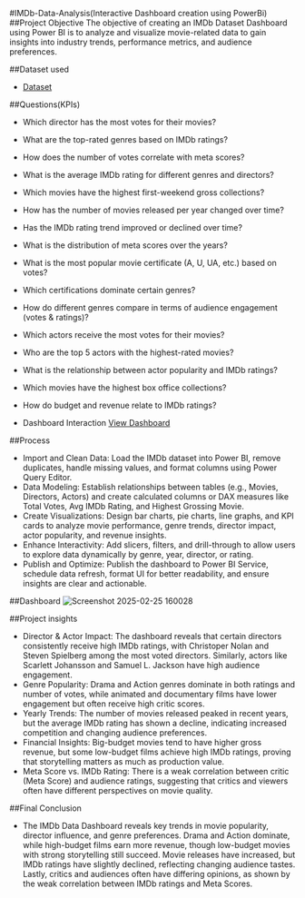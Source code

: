 #IMDb-Data-Analysis(Interactive Dashboard creation using PowerBi)
##Project Objective
The objective of creating an IMDb Dataset Dashboard using Power BI is to analyze and visualize movie-related data to gain insights into industry trends, performance metrics, and audience preferences.

##Dataset used
- <a href="https://github.com/sai2244/Data-Analysis-Dashboard/blob/main/imdb_top_1000.csv">Dataset</a>

##Questions(KPIs)
- Which director has the most votes for their movies?
- What are the top-rated genres based on IMDb ratings?
- How does the number of votes correlate with meta scores?
- What is the average IMDb rating for different genres and directors?
- Which movies have the highest first-weekend gross collections?
- How has the number of movies released per year changed over time?
- Has the IMDb rating trend improved or declined over time?
- What is the distribution of meta scores over the years?
- What is the most popular movie certificate (A, U, UA, etc.) based on votes?
- Which certifications dominate certain genres?
- How do different genres compare in terms of audience engagement (votes & ratings)?
- Which actors receive the most votes for their movies?
- Who are the top 5 actors with the highest-rated movies?
- What is the relationship between actor popularity and IMDb ratings?
- Which movies have the highest box office collections?
- How do budget and revenue relate to IMDb ratings?

- Dashboard Interaction <a href="https://github.com/sai2244/Data-Analysis-Dashboard/blob/main/Screenshot%202025-02-25%20160028.png">View Dashboard</a>

##Process
- Import and Clean Data: Load the IMDb dataset into Power BI, remove duplicates, handle missing values, and format columns using Power Query Editor.
- Data Modeling: Establish relationships between tables (e.g., Movies, Directors, Actors) and create calculated columns or DAX measures like Total Votes, Avg IMDb Rating, and Highest Grossing Movie.
- Create Visualizations: Design bar charts, pie charts, line graphs, and KPI cards to analyze movie performance, genre trends, director impact, actor popularity, and revenue insights.
- Enhance Interactivity: Add slicers, filters, and drill-through to allow users to explore data dynamically by genre, year, director, or rating.
- Publish and Optimize: Publish the dashboard to Power BI Service, schedule data refresh, format UI for better readability, and ensure insights are clear and actionable.

##Dashboard
![Screenshot 2025-02-25 160028](https://github.com/user-attachments/assets/35a4254a-4a07-4c70-a0bb-3393cb91d1dc)

##Project insights
- Director & Actor Impact: The dashboard reveals that certain directors consistently receive high IMDb ratings, with Christoper Nolan and Steven Spielberg among the most voted directors. Similarly, actors like Scarlett Johansson and Samuel L. Jackson have high audience engagement.
- Genre Popularity: Drama and Action genres dominate in both ratings and number of votes, while animated and documentary films have lower engagement but often receive high critic scores.
- Yearly Trends: The number of movies released peaked in recent years, but the average IMDb rating has shown a decline, indicating increased competition and changing audience preferences.
- Financial Insights: Big-budget movies tend to have higher gross revenue, but some low-budget films achieve high IMDb ratings, proving that storytelling matters as much as production value.
- Meta Score vs. IMDb Rating: There is a weak correlation between critic (Meta Score) and audience ratings, suggesting that critics and viewers often have different perspectives on movie quality.

##Final Conclusion
- The IMDb Data Dashboard reveals key trends in movie popularity, director influence, and genre preferences. Drama and Action dominate, while high-budget films earn more revenue, though low-budget movies with strong storytelling still succeed. Movie releases have increased, but IMDb ratings have slightly declined, reflecting changing audience tastes. Lastly, critics and audiences often have differing opinions, as shown by the weak correlation between IMDb ratings and Meta Scores. 






